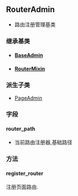 ## RouterAdmin

- 路由注册管理基类

### 继承基类

- #### [BaseAdmin](../BaseAdmin)

- #### [RouterMixin](../../crud/RouterMixin)

### 派生子类

- [PageAdmin](../PageAdmin)

### 字段

#### router_path

- 当前路由注册器,基础路径

### 方法

#### register_router

注册页面路由.






